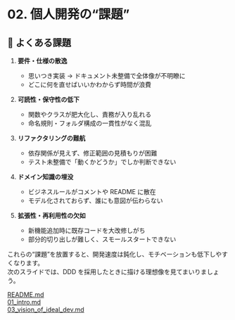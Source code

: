 # 02. 個人開発の“課題”


## 🎯 よくある課題

1. **要件・仕様の散逸**
    - 思いつき実装 → ドキュメント未整備で全体像が不明瞭に
    - どこに何を直せばいいかわからず時間が浪費

2. **可読性・保守性の低下**
    - 関数やクラスが肥大化し、責務が入り乱れる
    - 命名規則・フォルダ構成の一貫性がなく混乱

3. **リファクタリングの難航**
    - 依存関係が見えず、修正範囲の見積もりが困難
    - テスト未整備で「動くかどうか」でしか判断できない

4. **ドメイン知識の埋没**
    - ビジネスルールがコメントや README に散在
    - モデル化されておらず、誰にも意図が伝わらない

5. **拡張性・再利用性の欠如**
    - 新機能追加時に既存コードを大改修しがち
    - 部分的切り出しが難しく、スモールスタートできない


これらの“課題”を放置すると、開発速度は鈍化し、モチベーションも低下しやすくなります。  
次のスライドでは、DDD を採用したときに描ける理想像を見てまいりましょう。

[README.md](../README.md)<br>
[01_intro.md](./01_intro.md)<br>
[03_vision_of_ideal_dev.md](./03_vision_of_ideal_dev.md)<br>
